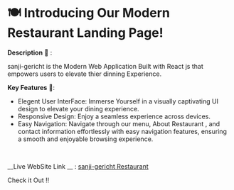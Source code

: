 
 # 🍽️ Introducing Our Modern Restaurant Landing Page!

 __Description__ 📝 :
  
 sanji-gericht is the Modern Web Application Built with React js that empowers users to elevate thier dinning Experience. 
 <br>
 
 __Key Features__ 🔑:

 - Elegent User InterFace: Immerse Yourself in a visually captivating UI design to elevate your dining experience.
 - Responsive Design: Enjoy a seamless experience across devices.
 - Easy Navigation: Navigate through our menu, About Restaurant , and contact information effortlessly with easy navigation features, ensuring a smooth and enjoyable browsing experience.

 <br>
 
__Live WebSite Link __ :  [sanji-gericht Restaurant](https://github-search7.netlify.app/)
 <br>

 Check it Out !!

